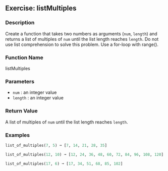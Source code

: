 Exercise: listMultiples
----------------------

### Description

Create a function that takes two numbers as arguments (`num`, `length`) and returns a list of multiples of `num` until the list length reaches `length`. Do not use list comprehension to solve this problem. Use a for-loop with range().

### Function Name

listMultiples

### Parameters

* `num` : an integer value
* `length` : an integer value

### Return Value

A list of multiples of `num` until the list length reaches `length`.

### Examples

```python
list_of_multiples(7, 5) ➞ [7, 14, 21, 28, 35]

list_of_multiples(12, 10) ➞ [12, 24, 36, 48, 60, 72, 84, 96, 108, 120]

list_of_multiples(17, 6) ➞ [17, 34, 51, 68, 85, 102]
```
    
